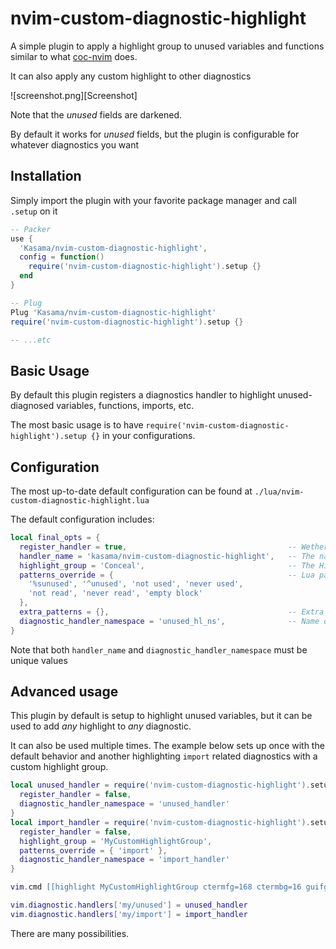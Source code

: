 # nvim-custom-diagnostic-highlight

A simple plugin to apply a highlight group to unused variables and functions similar to what [coc-nvim][coc] does.

It can also apply any custom highlight to other diagnostics

![screenshot.png][Screenshot]

Note that the _unused_ fields are darkened.

By default it works for _unused_ fields, but the plugin is configurable for whatever diagnostics you want

## Installation

Simply import the plugin with your favorite package manager and call `.setup` on it

```lua
-- Packer
use {
  'Kasama/nvim-custom-diagnostic-highlight',
  config = function()
    require('nvim-custom-diagnostic-highlight').setup {}
  end
}

-- Plug
Plug 'Kasama/nvim-custom-diagnostic-highlight'
require('nvim-custom-diagnostic-highlight').setup {}

-- ...etc
```

## Basic Usage

By default this plugin registers a diagnostics handler to highlight unused-diagnosed variables, functions, imports, etc.

The most basic usage is to have `require('nvim-custom-diagnostic-highlight').setup {}` in your configurations.

## Configuration

The most up-to-date default configuration can be found at `./lua/nvim-custom-diagnostic-highlight.lua`

The default configuration includes:
```lua
local final_opts = {
  register_handler = true,                                    -- Wether to register the handler automatically
  handler_name = 'kasama/nvim-custom-diagnostic-highlight',   -- The name of the handler to be registered (has no effect if register_handler = false)
  highlight_group = 'Conceal',                                -- The Highlight group to set at the diagnostic
  patterns_override = {                                       -- Lua patterns to be tested against the diagnostic message. Overrides default behavior
    '%sunused', '^unused', 'not used', 'never used',
    'not read', 'never read', 'empty block'
  },
  extra_patterns = {},                                        -- Extra lua patterns to add. Does NOT override and will be added to the above
  diagnostic_handler_namespace = 'unused_hl_ns',              -- Name of the handler namespace that will contain the highlight (needs to be unique)
}
```

Note that both `handler_name` and `diagnostic_handler_namespace` must be unique values

## Advanced usage

This plugin by default is setup to highlight unused variables, but it can be used to add _any_ highlight to _any_ diagnostic.

It can also be used multiple times. The example below sets up once with the default behavior and another highlighting `import` related diagnostics with a custom highlight group.

```lua
local unused_handler = require('nvim-custom-diagnostic-highlight').setup {
  register_handler = false,
  diagnostic_handler_namespace = 'unused_handler'
}
local import_handler = require('nvim-custom-diagnostic-highlight').setup {
  register_handler = false,
  highlight_group = 'MyCustomHighlightGroup',
  patterns_override = { 'import' },
  diagnostic_handler_namespace = 'import_handler'
}

vim.cmd [[highlight MyCustomHighlightGroup ctermfg=168 ctermbg=16 guifg=#e06c75 guibg=#282c34]]

vim.diagnostic.handlers['my/unused'] = unused_handler
vim.diagnostic.handlers['my/import'] = import_handler
```

There are many possibilities.

[coc]: https://github.com/neoclide/coc.nvim

